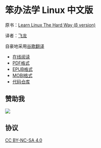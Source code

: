 # 笨办法学 Linux 中文版

原书：[Learn Linux The Hard Way (β version)](https://archive.fo/xDb8o)

译者：[飞龙](https://github.com/wizardforcel)

自豪地采用[谷歌翻译](https://translate.google.cn/)

+ [在线阅读](https://www.gitbook.com/book/wizardforcel/llthw/details)
+ [PDF格式](https://www.gitbook.com/download/pdf/book/wizardforcel/llthw)
+ [EPUB格式](https://www.gitbook.com/download/epub/book/wizardforcel/llthw)
+ [MOBI格式](https://www.gitbook.com/download/mobi/book/wizardforcel/llthw)
+ [代码仓库](http://github.com/wizardforcel/llthw-zh)

## 赞助我

![](img/qr_alipay.png)

## 协议

[CC BY-NC-SA 4.0](http://creativecommons.org/licenses/by-nc-sa/4.0/)
